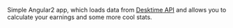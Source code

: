 Simple Angular2 app, which loads data from [Desktime API](https://desktime.com) and allows you to calculate your earnings and some more cool stats.